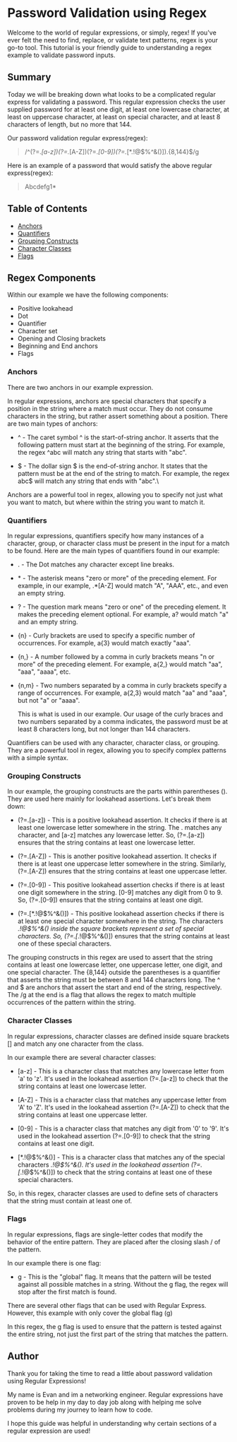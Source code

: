 # Password Validation using Regex

Welcome to the world of regular expressions, or simply, regex! If you've ever felt the need to find, replace, or validate text patterns, regex is your go-to tool. This tutorial is your friendly guide to understanding a regex example to validate password inputs.

## Summary

Today we will be breaking down what looks to be a complicated regular express for validating a password. This regular expression checks the user supplied password for at least one digit, at least one lowercase character, at least on uppercase character, at least on special character, and at least 8 characters of length, but no more that 144.

Our password validation regular express(regex):
> /^(?=.*[a-z])(?=.*[A-Z])(?=.*[0-9])(?=.*[*.!@\$%^&()]).{8,144}$/g

Here is an example of a password that would satisfy the above regular express(regex):
> Abcdefg1*

## Table of Contents

- [Anchors](#anchors)
- [Quantifiers](#quantifiers)
- [Grouping Constructs](#grouping-constructs)
- [Character Classes](#character-classes)
- [Flags](#flags)

## Regex Components
Within our example we have the following components:
- Positive lookahead
- Dot
- Quantifier
- Character set
- Opening and Closing brackets
- Beginning and End anchors
- Flags

### Anchors
There are two anchors in our example expression.

In regular expressions, anchors are special characters that specify a position in the string where a match must occur. They do not consume characters in the string, but rather assert something about a position. There are two main types of anchors:

- ^ - The caret symbol ^ is the start-of-string anchor. It asserts that the following pattern must start at the beginning of the string. For example, the regex ^abc will match any string that starts with "abc".

- \$ - The dollar sign \$ is the end-of-string anchor. It states that the pattern must be at the end of the string to match. For example, the regex abc$ will match any string that ends with "abc".\

Anchors are a powerful tool in regex, allowing you to specify not just what you want to match, but where within the string you want to match it.

### Quantifiers
In regular expressions, quantifiers specify how many instances of a character, group, or character class must be present in the input for a match to be found. Here are the main types of quantifiers found in our example:

- . - The Dot matches any character except line breaks.

- \* - The asterisk means "zero or more" of the preceding element. For example, in our example, .*[A-Z] would match "A", "AAA", etc., and even an empty string.

- ? - The question mark means "zero or one" of the preceding element. It makes the preceding element optional. For example, a? would match "a" and an empty string.

- {n} - Curly brackets are used to specify a specific number of occurrences. For example, a{3} would match exactly "aaa".

- {n,} - A number followed by a comma in curly brackets means "n or more" of the preceding element. For example, a{2,} would match "aa", "aaa", "aaaa", etc.

- {n,m} - Two numbers separated by a comma in curly brackets specify a range of occurrences. For example, a{2,3} would match "aa" and "aaa", but not "a" or "aaaa".

  This is what is used in our example. Our usage of the curly braces and two numbers separated by a comma indicates, the password must be at least 8 characters long, but not longer than 144 characters.

Quantifiers can be used with any character, character class, or grouping. They are a powerful tool in regex, allowing you to specify complex patterns with a simple syntax.

### Grouping Constructs

In our example, the grouping constructs are the parts within parentheses (). They are used here mainly for lookahead assertions. Let's break them down:

- (?=.[a-z]) - This is a positive lookahead assertion. It checks if there is at least one lowercase letter somewhere in the string. The . matches any character, and [a-z] matches any lowercase letter. So, (?=.[a-z]) ensures that the string contains at least one lowercase letter.

- (?=.[A-Z]) - This is another positive lookahead assertion. It checks if there is at least one uppercase letter somewhere in the string. Similarly, (?=.[A-Z]) ensures that the string contains at least one uppercase letter.

- (?=.[0-9]) - This positive lookahead assertion checks if there is at least one digit somewhere in the string. [0-9] matches any digit from 0 to 9. So, (?=.[0-9]) ensures that the string contains at least one digit.

- (?=.[*.!@\$%^&()]) - This positive lookahead assertion checks if there is at least one special character somewhere in the string. The characters *.!@\$%^&() inside the square brackets represent a set of special characters. So, (?=.[*.!@$%^&()]) ensures that the string contains at least one of these special characters.

The grouping constructs in this regex are used to assert that the string contains at least one lowercase letter, one uppercase letter, one digit, and one special character. The {8,144} outside the parentheses is a quantifier that asserts the string must be between 8 and 144 characters long. The ^ and $ are anchors that assert the start and end of the string, respectively. The /g at the end is a flag that allows the regex to match multiple occurrences of the pattern within the string.

### Character Classes

In regular expressions, character classes are defined inside square brackets [] and match any one character from the class.

In our example there are several character classes:

- [a-z] - This is a character class that matches any lowercase letter from 'a' to 'z'. It's used in the lookahead assertion (?=.[a-z]) to check that the string contains at least one lowercase letter.

- [A-Z] - This is a character class that matches any uppercase letter from 'A' to 'Z'. It's used in the lookahead assertion (?=.[A-Z]) to check that the string contains at least one uppercase letter.

- [0-9] - This is a character class that matches any digit from '0' to '9'. It's used in the lookahead assertion (?=.[0-9]) to check that the string contains at least one digit.

- [*.!@\$%^&()] - This is a character class that matches any of the special characters *.!@\$%^&(). It's used in the lookahead assertion (?=.[*.!@\$%^&()]) to check that the string contains at least one of these special characters.

So, in this regex, character classes are used to define sets of characters that the string must contain at least one of.

### Flags

In regular expressions, flags are single-letter codes that modify the behavior of the entire pattern. They are placed after the closing slash / of the pattern.

In our example there is one flag:

- g - This is the "global" flag. It means that the pattern will be tested against all possible matches in a string. Without the g flag, the regex will stop after the first match is found.

There are several other flags that can be used with Regular Express. However, this example with only cover the global flag (g)

In this regex, the g flag is used to ensure that the pattern is tested against the entire string, not just the first part of the string that matches the pattern.

## Author


Thank you for taking the time to read a little about password validation using Regular Expressions!

My name is Evan and im a networking engineer. Regular expressions have proven to be help in my day to day job along with helping me solve problems during my journey to learn how to code.

I hope this guide was helpful in understanding why certain sections of a regular expression are used!